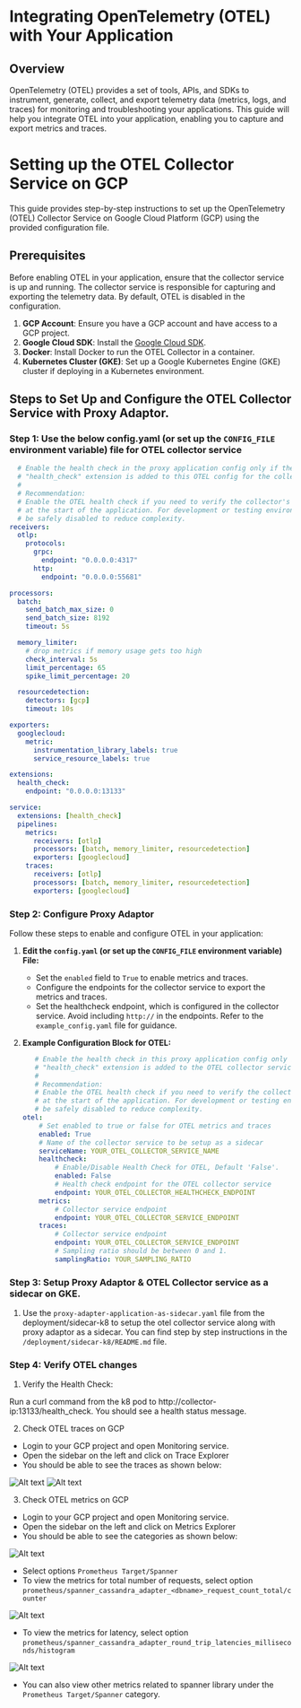 
# Integrating OpenTelemetry (OTEL) with Your Application

## Overview

OpenTelemetry (OTEL) provides a set of tools, APIs, and SDKs to instrument, generate, collect, and export telemetry data (metrics, logs, and traces) for monitoring and troubleshooting your applications. This guide will help you integrate OTEL into your application, enabling you to capture and export metrics and traces.


# Setting up the OTEL Collector Service on GCP

This guide provides step-by-step instructions to set up the OpenTelemetry (OTEL) Collector Service on Google Cloud Platform (GCP) using the provided configuration file.

## Prerequisites

Before enabling OTEL in your application, ensure that the collector service is up and running. The collector service is responsible for capturing and exporting the telemetry data. By default, OTEL is disabled in the configuration.

1. **GCP Account**: Ensure you have a GCP account and have access to a GCP project.
2. **Google Cloud SDK**: Install the [Google Cloud SDK](https://cloud.google.com/sdk/docs/install).
3. **Docker**: Install Docker to run the OTEL Collector in a container.
4. **Kubernetes Cluster (GKE)**: Set up a Google Kubernetes Engine (GKE) cluster if deploying in a Kubernetes environment.

## Steps to Set Up and Configure the OTEL Collector Service with Proxy Adaptor.

### Step 1: Use the below config.yaml (or set up the `CONFIG_FILE` environment variable) file for OTEL collector service

```yaml
  # Enable the health check in the proxy application config only if the
  # "health_check" extension is added to this OTEL config for the collector service.
  #
  # Recommendation:
  # Enable the OTEL health check if you need to verify the collector's availability
  # at the start of the application. For development or testing environments, it can
  # be safely disabled to reduce complexity.
receivers:
  otlp:
    protocols:
      grpc:
        endpoint: "0.0.0.0:4317"
      http:
        endpoint: "0.0.0.0:55681"

processors:
  batch:
    send_batch_max_size: 0
    send_batch_size: 8192
    timeout: 5s

  memory_limiter:
    # drop metrics if memory usage gets too high
    check_interval: 5s
    limit_percentage: 65
    spike_limit_percentage: 20

  resourcedetection:
    detectors: [gcp]
    timeout: 10s

exporters:
  googlecloud:
    metric:
      instrumentation_library_labels: true
      service_resource_labels: true

extensions:
  health_check:
    endpoint: "0.0.0.0:13133"

service:
  extensions: [health_check]
  pipelines:
    metrics:
      receivers: [otlp]
      processors: [batch, memory_limiter, resourcedetection]
      exporters: [googlecloud]
    traces:
      receivers: [otlp]
      processors: [batch, memory_limiter, resourcedetection]
      exporters: [googlecloud]
```

### Step 2: Configure Proxy Adaptor

Follow these steps to enable and configure OTEL in your application:

1. **Edit the `config.yaml` (or set up the `CONFIG_FILE` environment variable) File:**
   - Set the `enabled` field to `True` to enable metrics and traces.
   - Configure the endpoints for the collector service to export the metrics and traces.
   - Set the healthcheck endpoint, which is configured in the collector service. Avoid including `http://` in the endpoints. Refer to the `example_config.yaml` file for guidance.

2. **Example Configuration Block for OTEL:**
   ```yaml
      # Enable the health check in this proxy application config only if the
      # "health_check" extension is added to the OTEL collector service configuration.
      #
      # Recommendation:
      # Enable the OTEL health check if you need to verify the collector's availability
      # at the start of the application. For development or testing environments, it can
      # be safely disabled to reduce complexity.
   otel:
       # Set enabled to true or false for OTEL metrics and traces
       enabled: True
       # Name of the collector service to be setup as a sidecar
       serviceName: YOUR_OTEL_COLLECTOR_SERVICE_NAME
       healthcheck:
           # Enable/Disable Health Check for OTEL, Default 'False'.
           enabled: False
           # Health check endpoint for the OTEL collector service
           endpoint: YOUR_OTEL_COLLECTOR_HEALTHCHECK_ENDPOINT
       metrics:
           # Collector service endpoint
           endpoint: YOUR_OTEL_COLLECTOR_SERVICE_ENDPOINT
       traces:
           # Collector service endpoint
           endpoint: YOUR_OTEL_COLLECTOR_SERVICE_ENDPOINT
           # Sampling ratio should be between 0 and 1.
           samplingRatio: YOUR_SAMPLING_RATIO


### Step 3: Setup Proxy Adaptor & OTEL Collector service as a sidecar on GKE.

1. Use the `proxy-adapter-application-as-sidecar.yaml` file from the deployment/sidecar-k8 to setup the otel collector service along with proxy adaptor as a sidecar. You can find step by step instructions in the `/deployment/sidecar-k8/README.md` file.


### Step 4: Verify OTEL changes

1. Verify the Health Check:

Run a curl command from the k8 pod to http://collector-ip:13133/health_check. You should see a health status message.

2. Check OTEL traces on GCP

- Login to your GCP project and open Monitoring service.
- Open the sidebar on the left and click on Trace Explorer
- You should be able to see the traces as shown below:

![Alt text](./img/traces-execute.png)
![Alt text](./img/traces-batch.png)

3. Check OTEL metrics on GCP

- Login to your GCP project and open Monitoring service.
- Open the sidebar on the left and click on Metrics Explorer
- You should be able to see the categories as shown below:

![Alt text](./img/metrics-category.png)

- Select options `Prometheus Target/Spanner`
- To view the metrics for total number of requests, select option `prometheus/spanner_cassandra_adapter_<dbname>_request_count_total/counter`

![Alt text](./img/metrics_total_requests.png)

- To view the metrics for latency, select option `prometheus/spanner_cassandra_adapter_round_trip_latencies_milliseconds/histogram`

![Alt text](./img/metrics-latency.png)

- You can also view other metrics related to spanner library under the `Prometheus Target/Spanner` category.
